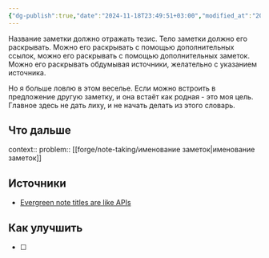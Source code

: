 ```yaml
---
{"dg-publish":true,"date":"2024-11-18T23:49:51+03:00","modified_at":"2024-12-02T17:33:14+03:00","tags":["status/completed","review/pending","topic/notes"],"permalink":"/forge/note-taking/тезис в качестве заголовка заметки/","dgPassFrontmatter":true}
---
```



Название заметки должно отражать тезис. Тело заметки должно его раскрывать. Можно его раскрывать с помощью дополнительных ссылок, можно его раскрывать с помощью дополнительных заметок. Можно его раскрывать обдумывая источники, желательно с указанием источника.

Но я больше ловлю в этом веселье. Если можно встроить в предложение другую заметку, и она встаёт как родная - это моя цель. Главное здесь не дать лиху, и не начать делать из этого словарь.

## Что дальше



context:: 
problem:: [[forge/note-taking/именование заметок|именование заметок]]

## Источники




- [Evergreen note titles are like APIs](https://notes.andymatuschak.org/z3XP5GRmd9z1D2qCE7pxUvbeSVeQuMiqz9x1C)


## Как улучшить

- [ ] 
